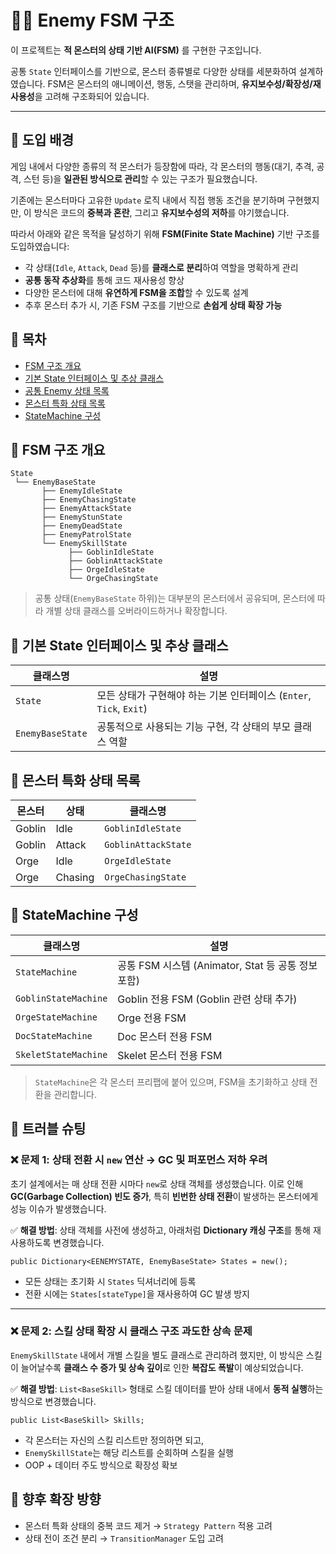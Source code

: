 # 🧟‍♂️ Enemy FSM 구조

이 프로젝트는 **적 몬스터의 상태 기반 AI(FSM)** 를 구현한 구조입니다.

 공통 `State` 인터페이스를 기반으로, 몬스터 종류별로 다양한 상태를 세분화하여 설계하였습니다.
 FSM은 몬스터의 애니메이션, 행동, 스탯을 관리하며, **유지보수성/확장성/재사용성**을 고려해 구조화되어 있습니다.

------



## 📖 도입 배경

게임 내에서 다양한 종류의 적 몬스터가 등장함에 따라, 각 몬스터의 행동(대기, 추격, 공격, 스턴 등)을
 **일관된 방식으로 관리**할 수 있는 구조가 필요했습니다.

기존에는 몬스터마다 고유한 `Update` 로직 내에서 직접 행동 조건을 분기하며 구현했지만,
 이 방식은 코드의 **중복과 혼란**, 그리고 **유지보수성의 저하**를 야기했습니다.

따라서 아래와 같은 목적을 달성하기 위해 **FSM(Finite State Machine)** 기반 구조를 도입하였습니다:

- 각 상태(`Idle`, `Attack`, `Dead` 등)를 **클래스로 분리**하여 역할을 명확하게 관리
- **공통 동작 추상화**를 통해 코드 재사용성 향상
- 다양한 몬스터에 대해 **유연하게 FSM을 조합**할 수 있도록 설계
- 추후 몬스터 추가 시, 기존 FSM 구조를 기반으로 **손쉽게 상태 확장 가능**



## 📌 목차

- [FSM 구조 개요](#fsm-구조-개요)
- [기본 State 인터페이스 및 추상 클래스](#기본-state-인터페이스-및-추상-클래스)
- [공통 Enemy 상태 목록](#공통-enemy-상태-목록)
- [몬스터 특화 상태 목록](#몬스터-특화-상태-목록)
- [StateMachine 구성](#statemachine-구성)



## 🧩 FSM 구조 개요

```
State
 └── EnemyBaseState
       ├── EnemyIdleState
       ├── EnemyChasingState
       ├── EnemyAttackState
       ├── EnemyStunState
       ├── EnemyDeadState
       ├── EnemyPatrolState
       └── EnemySkillState
             ├── GoblinIdleState
             ├── GoblinAttackState
             ├── OrgeIdleState
             └── OrgeChasingState
```

> 공통 상태(`EnemyBaseState` 하위)는 대부분의 몬스터에서 공유되며, 몬스터에 따라 개별 상태 클래스를 오버라이드하거나 확장합니다.





## 🧱 기본 State 인터페이스 및 추상 클래스

| 클래스명         | 설명                                                         |
| ---------------- | ------------------------------------------------------------ |
| `State`          | 모든 상태가 구현해야 하는 기본 인터페이스 (`Enter`, `Tick`, `Exit`) |
| `EnemyBaseState` | 공통적으로 사용되는 기능 구현, 각 상태의 부모 클래스 역할    |





## 🧬 몬스터 특화 상태 목록

| 몬스터 | 상태    | 클래스명            |
| ------ | ------- | ------------------- |
| Goblin | Idle    | `GoblinIdleState`   |
| Goblin | Attack  | `GoblinAttackState` |
| Orge   | Idle    | `OrgeIdleState`     |
| Orge   | Chasing | `OrgeChasingState`  |





## 🧠 StateMachine 구성

| 클래스명             | 설명                                               |
| -------------------- | -------------------------------------------------- |
| `StateMachine`       | 공통 FSM 시스템 (Animator, Stat 등 공통 정보 포함) |
| `GoblinStateMachine` | Goblin 전용 FSM (Goblin 관련 상태 추가)            |
| `OrgeStateMachine`   | Orge 전용 FSM                                      |
| `DocStateMachine`    | Doc 몬스터 전용 FSM                                |
| `SkeletStateMachine` | Skelet 몬스터 전용 FSM                             |

> `StateMachine`은 각 몬스터 프리팹에 붙어 있으며, FSM을 초기화하고 상태 전환을 관리합니다.



## 🧩 트러블 슈팅



### ❌ 문제 1: 상태 전환 시 `new` 연산 → GC 및 퍼포먼스 저하 우려

초기 설계에서는 매 상태 전환 시마다 `new`로 상태 객체를 생성했습니다.
 이로 인해 **GC(Garbage Collection) 빈도 증가**, 특히 **빈번한 상태 전환**이 발생하는 몬스터에게 성능 이슈가 발생했습니다.

✅ **해결 방법**:
 상태 객체를 사전에 생성하고, 아래처럼 **Dictionary 캐싱 구조**를 통해 재사용하도록 변경했습니다.

```
public Dictionary<EENEMYSTATE, EnemyBaseState> States = new();
```

- 모든 상태는 초기화 시 `States` 딕셔너리에 등록
- 전환 시에는 `States[stateType]`을 재사용하여 GC 발생 방지

------



### ❌ 문제 2: 스킬 상태 확장 시 클래스 구조 과도한 상속 문제

`EnemySkillState` 내에서 개별 스킬을 별도 클래스로 관리하려 했지만,
 이 방식은 스킬이 늘어날수록 **클래스 수 증가 및 상속 깊이**로 인한 **복잡도 폭발**이 예상되었습니다.

✅ **해결 방법**:
 `List<BaseSkill>` 형태로 스킬 데이터를 받아 상태 내에서 **동적 실행**하는 방식으로 변경했습니다.

```
public List<BaseSkill> Skills;
```

- 각 몬스터는 자신의 스킬 리스트만 정의하면 되고,
- `EnemySkillState`는 해당 리스트를 순회하며 스킬을 실행
- OOP + 데이터 주도 방식으로 확장성 확보



## 📌 향후 확장 방향

- 몬스터 특화 상태의 중복 코드 제거 → `Strategy Pattern` 적용 고려
- 상태 전이 조건 분리 → `TransitionManager` 도입 고려